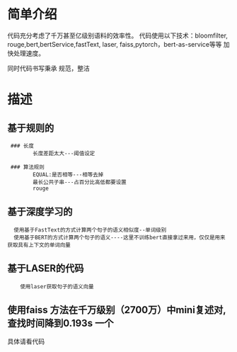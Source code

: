 # 简单介绍
代码充分考虑了千万甚至亿级别语料的效率性。
代码使用以下技术：bloomfilter, rouge,bert,bertService,fastText,
                   laser, faiss,pytorch，bert-as-service等等 加快处理速度。
                   
同时代码书写秉承 规范，整洁
         
               
# 描述
## 基于规则的
     ### 长度
            长度差距太大---阈值设定

     ### 算法规则
            EQUAL:是否相等---相等去掉
            最长公共子串---占百分比高低都要设置
            rouge

##   基于深度学习的
      使用基于FastText的方式计算两个句子的语义相似度--单词级别
      使用基于BERT的方式计算两个句子的语义----这里不训练bert直接拿过来用，仅仅是用来获取具有上下文的单词向量
##  基于LASER的代码
        使用laser获取句子的语义向量
    
## 使用faiss 方法在千万级别（2700万）中mini复述对,查找时间降到0.193s 一个 
具体请看代码      
            
     
    
